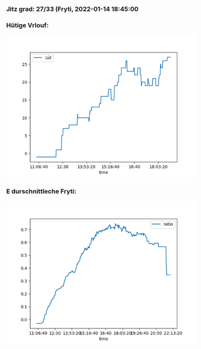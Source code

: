 ### Jitz grad: 27/33 (Fryti, 2022-01-14 18:45:00

### Hütige Vrlouf:
![Graph](Today.png)

### E durschnittleche Fryti:
![Graph](Fryti.png)